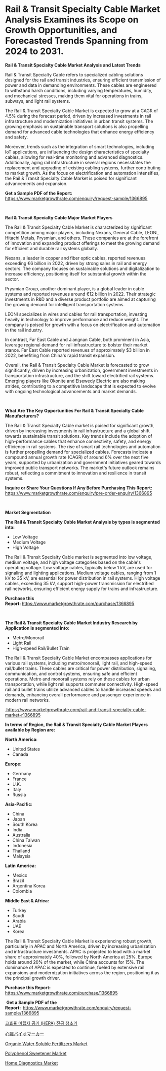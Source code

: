 <p><h1>Rail & Transit Specialty Cable Market Analysis Examines its Scope on Growth Opportunities, and Forecasted Trends Spanning from 2024 to 2031.</h1></p><p><strong>Rail & Transit Specialty Cable Market Analysis and Latest Trends</strong></p>
<p><p>Rail & Transit Specialty Cable refers to specialized cabling solutions designed for the rail and transit industries, ensuring efficient transmission of power and data in demanding environments. These cables are engineered to withstand harsh conditions, including varying temperatures, humidity, and mechanical stresses, making them vital for operations in trains, subways, and light rail systems.</p><p>The Rail & Transit Specialty Cable Market is expected to grow at a CAGR of 4.5% during the forecast period, driven by increased investments in rail infrastructure and modernization initiatives in urban transit systems. The growing emphasis on sustainable transport solutions is also propelling demand for advanced cable technologies that enhance energy efficiency and safety. </p><p>Moreover, trends such as the integration of smart technologies, including IoT applications, are influencing the design characteristics of specialty cables, allowing for real-time monitoring and advanced diagnostics. Additionally, aging rail infrastructure in several regions necessitates the replacement and upgrading of existing cabling systems, further contributing to market growth. As the focus on electrification and automation intensifies, the Rail & Transit Specialty Cable Market is poised for significant advancements and expansion.</p></p>
<p><strong>Get a Sample PDF of the Report:&nbsp;</strong> <a href="https://www.marketgrowthrate.com/enquiry/request-sample/1366895">https://www.marketgrowthrate.com/enquiry/request-sample/1366895</a></p>
<p>&nbsp;</p>
<p><strong>Rail & Transit Specialty Cable Major Market Players</strong></p>
<p><p>The Rail & Transit Specialty Cable Market is characterized by significant competition among major players, including Nexans, General Cable, LEONI, Hitachi Metals, Prysmian, and others. These companies are at the forefront of innovation and expanding product offerings to meet the growing demand for efficient and durable rail systems globally.</p><p>Nexans, a leader in copper and fiber optic cables, reported revenues exceeding €6 billion in 2022, driven by strong sales in rail and energy sectors. The company focuses on sustainable solutions and digitalization to increase efficiency, positioning itself for substantial growth within the sector.</p><p>Prysmian Group, another dominant player, is a global leader in cable systems and reported revenues around €12 billion in 2022. Their strategic investments in R&D and a diverse product portfolio are aimed at capturing the growing demand for intelligent transportation systems.</p><p>LEONI specializes in wires and cables for rail transportation, investing heavily in technology to improve performance and reduce weight. The company is poised for growth with a focus on electrification and automation in the rail industry.</p><p>In contrast, Far East Cable and Jiangnan Cable, both prominent in Asia, leverage regional demand for rail infrastructure to bolster their market stance. Far East Cable reported revenues of approximately $3 billion in 2022, benefiting from China's rapid transit expansion.</p><p>Overall, the Rail & Transit Specialty Cable Market is forecasted to grow significantly, driven by increasing urbanization, government investments in transportation infrastructure, and the shift toward electrified rail systems. Emerging players like Okonite and Elsewedy Electric are also making strides, contributing to a competitive landscape that is expected to evolve with ongoing technological advancements and market demands.</p></p>
<p>&nbsp;</p>
<p><strong>What Are The Key Opportunities For Rail & Transit Specialty Cable Manufacturers?</strong></p>
<p><p>The Rail & Transit Specialty Cable market is poised for significant growth, driven by increasing investments in rail infrastructure and a global shift towards sustainable transit solutions. Key trends include the adoption of high-performance cables that enhance connectivity, safety, and energy efficiency in rail systems. The rise of smart rail technologies and automation is further propelling demand for specialized cables. Forecasts indicate a compound annual growth rate (CAGR) of around 6% over the next five years, supported by urbanization and government initiatives geared towards improved public transport networks. The market's future outlook remains robust, reflecting a commitment to innovation and resilience in transit systems.</p></p>
<p><strong>Inquire or Share Your Questions If Any Before Purchasing This Report:</strong> <a href="https://www.marketgrowthrate.com/enquiry/pre-order-enquiry/1366895">https://www.marketgrowthrate.com/enquiry/pre-order-enquiry/1366895</a></p>
<p>&nbsp;</p>
<p><strong>Market Segmentation</strong></p>
<p><strong>The Rail & Transit Specialty Cable Market Analysis by types is segmented into:</strong></p>
<p><ul><li>Low Voltage</li><li>Medium Voltage</li><li>High Voltage</li></ul></p>
<p><p>The Rail & Transit Specialty Cable market is segmented into low voltage, medium voltage, and high voltage categories based on the cable's operating voltage. Low voltage cables, typically below 1 kV, are used for signaling and lighting applications. Medium voltage cables, ranging from 1 kV to 35 kV, are essential for power distribution in rail systems. High voltage cables, exceeding 35 kV, support high-power transmission for electrified rail networks, ensuring efficient energy supply for trains and infrastructure.</p></p>
<p><strong>Purchase this Report:&nbsp;</strong><a href="https://www.marketgrowthrate.com/purchase/1366895">https://www.marketgrowthrate.com/purchase/1366895</a></p>
<p>&nbsp;</p>
<p><strong>The Rail & Transit Specialty Cable Market Industry Research by Application is segmented into:</strong></p>
<p><ul><li>Metro/Monorail</li><li>Light Rail</li><li>High-speed Rail/Bullet Train</li></ul></p>
<p><p>The Rail & Transit Specialty Cable Market encompasses applications for various rail systems, including metro/monorail, light rail, and high-speed rail/bullet trains. These cables are critical for power distribution, signaling, communication, and control systems, ensuring safe and efficient operations. Metro and monorail systems rely on these cables for urban transportation, while light rail supports commuter connectivity. High-speed rail and bullet trains utilize advanced cables to handle increased speeds and demands, enhancing overall performance and passenger experience in modern rail networks.</p></p>
<p><a href="https://www.marketgrowthrate.com/rail-and-transit-specialty-cable-market-r1366895">&nbsp;https://www.marketgrowthrate.com/rail-and-transit-specialty-cable-market-r1366895</a></p>
<p><strong>In terms of Region, the Rail & Transit Specialty Cable Market Players available by Region are:</strong></p>
<p>
    <p> <strong> North America: </strong>
        <ul>
            <li>United States</li>
            <li>Canada</li>
        </ul>
        </p> 
    <p> <strong> Europe: </strong>
        <ul>
            <li>Germany</li>
            <li>France</li>
            <li>U.K.</li>
            <li>Italy</li>
            <li>Russia</li>
        </ul>
        </p> 
    <p> <strong> Asia-Pacific: </strong>
        <ul>
            <li>China</li>
            <li>Japan</li>
            <li>South Korea</li>
            <li>India</li>
            <li>Australia</li>
            <li>China Taiwan</li>
            <li>Indonesia</li>
            <li>Thailand</li>
            <li>Malaysia</li>
        </ul>
        </p> 
    <p> <strong> Latin America: </strong>
        <ul>
            <li>Mexico</li>
            <li>Brazil</li>
            <li>Argentina Korea</li>
            <li>Colombia</li>
        </ul>
        </p> 
    <p> <strong> Middle East & Africa: </strong>
        <ul>
            <li>Turkey</li>
            <li>Saudi</li>
            <li>Arabia</li>
            <li>UAE</li>
            <li>Korea</li>
        </ul>
    </p>
    </p>
<p><p>The Rail & Transit Specialty Cable Market is experiencing robust growth, particularly in APAC and North America, driven by increasing urbanization and infrastructure investments. APAC is projected to lead with a market share of approximately 40%, followed by North America at 25%. Europe holds around 20% of the market, while China accounts for 15%. The dominance of APAC is expected to continue, fueled by extensive rail expansions and modernization initiatives across the region, positioning it as the principal growth driver.</p></p>
<p><strong>Purchase this Report: </strong><a href="https://www.marketgrowthrate.com/purchase/1366895">https://www.marketgrowthrate.com/purchase/1366895</a></p>
<p>&nbsp;<strong>Get a Sample PDF of the Report:&nbsp;&nbsp;</strong><a href="https://www.marketgrowthrate.com/enquiry/request-sample/1366895">https://www.marketgrowthrate.com/enquiry/request-sample/1366895</a></p>
<p><strong></strong></p>
<p><p><a href="https://medium.com/@anbariasra61/%EA%B3%A0%ED%9A%A8%EC%9C%A8-%EB%AF%B8%EC%84%B8%EB%A8%BC%EC%A7%80-%EA%B3%B5%EA%B8%B0-hepa-%EC%B2%AD%EC%86%8C%EA%B8%B0-%EC%8B%9C%EC%9E%A5-%EC%9D%B8%EC%82%AC%EC%9D%B4%ED%8A%B8-%EC%A0%9C%ED%92%88-%EC%9C%A0%ED%98%95-%EC%95%A0%ED%94%8C%EB%A6%AC%EC%BC%80%EC%9D%B4%EC%85%98-%EB%8F%99%ED%96%A5-%EB%B0%8F-2024%EB%85%84%EB%B6%80%ED%84%B0-2031%EB%85%84%EA%B9%8C%EC%A7%80%EC%9D%98-%EC%A7%80%EC%97%AD-%EB%B6%84%EC%84%9D-14dbe2ef7395?postPublishedType=repub">고효율 미립자 공기 (HEPA) 진공 청소기</a></p><p><a href="https://medium.com/@maudabbott7/%E5%BF%83%E7%AD%8B%E3%83%90%E3%82%A4%E3%82%AA%E3%83%9E%E3%83%BC%E3%82%AB%E3%83%BC%E5%B8%82%E5%A0%B4%E8%AA%BF%E6%9F%BB%E3%83%AC%E3%83%9D%E3%83%BC%E3%83%88%E3%81%AB%E3%81%AF-%E5%B8%82%E5%A0%B4%E8%A6%8F%E6%A8%A1-%E3%82%B7%E3%82%A7%E3%82%A2-2024%E5%B9%B4%E3%81%8B%E3%82%892031%E5%B9%B4%E3%81%BE%E3%81%A7%E3%81%AEcagr7-6-%E3%81%AE%E6%88%90%E9%95%B7%E7%8E%87%E3%81%AB%E9%96%A2%E3%81%99%E3%82%8B%E5%88%86%E6%9E%90%E3%81%8C%E5%90%AB%E3%81%BE%E3%82%8C%E3%81%A6%E3%81%84%E3%81%BE%E3%81%99-b848cd3a8483">心臓バイオマーカー</a></p><p><a href="https://issuu.com/reportprime-2/docs/organic-water-soluble-fertilizers-m_7c788acaa22bc2">Organic Water Soluble Fertilizers Market</a></p><p><a href="https://issuu.com/reportprime-2/docs/polyphenol-sweetener-market-size-20_63c50f646917af">Polyphenol Sweetener Market</a></p><p><a href="https://www.linkedin.com/pulse/in-depth-analysis-global-home-diagnostics-market-scope-its-qyf6f?trackingId=bjDpNTrWSxOasdd2%2Bo7bGg%3D%3D">Home Diagnostics Market</a></p></p>